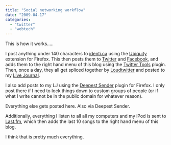 ```yaml
---
title: "Social networking workflow"
date: "2009-04-17"
categories: 
  - "twitter"
  - "webtech"
---
```


This is how it works.....

I post anything under 140 characters to [identi.ca](http://identi.ca/teknostatik) using the [Ubiquity](http://labs.mozilla.com/2008/08/introducing-ubiquity/) extension for Firefox. This then posts them to [Twitter](http://twitter.com/teknostatik) and [Facebook](http://www.facebook.com/home.php?ref=logo#/profile.php?id=223405348&ref=profile), and adds them to the right hand menu of this blog using the [Twitter Tools](http://wordpress.org/extend/plugins/twitter-tools/) plugin. Then, once a day, they all get spliced together by [Loudtwitter](http://www.loudtwitter.com/) and posted to my [Live Journal](http://clupea-rufus.livejournal.com/).

I also add posts to my LJ using the [Deepest Sender](http://deepestsender.mozdev.org/) plugin for Firefox. I only post there if I need to lock things down to custom groups of people (or if what I write cannot be in the public domain for whatever reason).

Everything else gets posted here. Also via Deepest Sender.

Additionally, everything I listen to all all my computers and my iPod is sent to [Last.fm](http://www.last.fm/user/teknostatik), which then adds the last 10 songs to the right hand menu of this blog.

I think that is pretty much everything.
